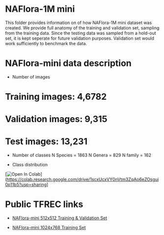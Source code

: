 # NAFlora-1M mini

This folder provides information on of how NAFlora-1M mini dataset was created. We provide full anatomy of the training and validation set, sampling from the training data. Since the testing data was sampled from a hold-out set, it is kept seperate for future validation purposes. Validation set would work sufficiently to benchmark the data. 

# NAFlora-mini data description

- Number of images
# Training images: 4,6782 
# Validation images: 9,315 
# Test images: 13,231

- Number of classes
N Species = 1863 
N Genera = 829 
N family = 162

- Class distribution

[![Open In Colab](https://colab.research.google.com/assets/colab-badge.svg)](https://colab.research.google.com/drive/1scxUcxVY0nVtm3ZqAo6eZOsgui0p11b5?usp=sharing]

# Public TFREC links

- [NAFlora-mini 512x512 Training & Validation Set](https://www.kaggle.com/datasets/parkjohnychae/herbarium-2022-miniv1-512-tfrec)

- [NAFlora-mini 1024x768 Training Set](https://www.kaggle.com/datasets/parkjohnychae/arbitrary512)

